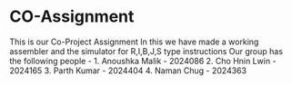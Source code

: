 # CO-Assignment
This is our Co-Project Assignment
In this we have made a working assembler and the simulator for R,I,B,J,S type instructions
Our group has the following people - 
    1. Anoushka Malik - 2024086
    2. Cho Hnin Lwin - 2024165
    3. Parth Kumar - 2024404
    4. Naman Chug - 2024363

